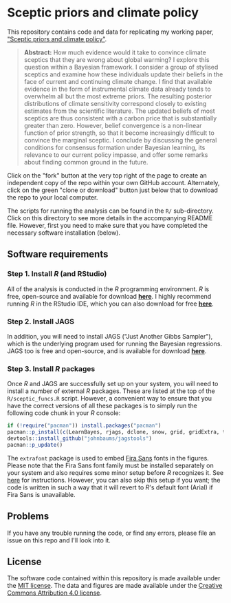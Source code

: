 # Sceptic priors and climate policy

This repository contains code and data for replicating my working paper, ["Sceptic priors and climate policy"](https://drive.google.com/file/d/0B6AgOxtQA9dTcjRmZkNjMVhuVFU/view?usp=sharing). 

> **Abstract:** How much evidence would it take to convince climate sceptics that they are wrong about global warming? I explore this question within a Bayesian framework. I consider a group of stylised sceptics and examine how these individuals update their beliefs in the face of current and continuing climate change. I find that available evidence in the form of instrumental climate data already tends to overwhelm all but the most extreme priors. The resulting posterior distributions of climate sensitivity correspond closely to existing estimates from the scientific literature. The updated beliefs of most sceptics are thus consistent with a carbon price that is substantially greater than zero. However, belief convergence is a non-linear function of prior strength, so that it become increasingly difficult to convince the marginal sceptic. I conclude by discussing the general conditions for consensus formation under Bayesian learning, its relevance to our current policy impasse, and offer some remarks about finding common ground in the future.

Click on the "fork" button at the very top right of the page to create an independent copy of the repo within your own GitHub account. Alternately, click on the green "clone or download" button just below that to download the repo to your local computer.

The scripts for running the analysis can be found in the `R/` sub-directory. Click on this directory to see more details in the accompanying README file. However, first you need to make sure that you have completed the necessary software installation (below).

## Software requirements

### Step 1. Install *R* (and RStudio)

All of the analysis is conducted in the *R* programming environment. *R* is free, open-source and available for download [**here**](https://www.r-project.org/).  I highly recommend running *R* in the RStudio IDE, which you can also download for free [**here**](https://www.rstudio.com/products/rstudio/download/). 

### Step 2. Install JAGS

In addition, you will need to install JAGS ("Just Another Gibbs Sampler"), which is the underlying program used for running the Bayesian regressions. JAGS too is free and open-source, and is available for download [**here**](http://mcmc-jags.sourceforge.net/).

### Step 3. Install *R* packages

Once *R* and JAGS are successfully set up on your system, you will need to install a number of external *R* packages. These are listed at the top of the `R/sceptic_funcs.R` script. However, a convenient way to ensure that you have the correct versions of all these packages is to simply run the following code chunk in your *R* console:

```r
if (!require("pacman")) install.packages("pacman")
pacman::p_install(c(LearnBayes, rjags, dclone, snow, grid, gridExtra, tidyverse, hrbrthemes, ggridges, RColorBrewer, stargazer, xtable, pbapply, extrafont, here))
devtools::install_github("johnbaums/jagstools")
pacman::p_update()
```

The `extrafont` package is used to embed [Fira Sans](https://fonts.google.com/specimen/Fira+Sans) fonts in the figures. Please note that the Fira Sans font family must be installed separately on your system and also requires some minor setup before *R* recognizes it. See [here](https://github.com/wch/extrafont/blob/master/README.md) for instructions. However, you can also skip this setup if you want; the code is written in such a way that it will revert to *R*'s default font (Arial) if Fira Sans is unavailable.

## Problems

If you have any trouble running the code, or find any errors, please file an issue on this repo and I'll look into it.

## License

The software code contained within this repository is made available under the [MIT license](http://opensource.org/licenses/mit-license.php). The data and figures are made available under the [Creative Commons Attribution 4.0 license](https://creativecommons.org/licenses/by/4.0/).
